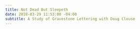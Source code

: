 ```yaml
---
title: Not Dead But Sleepeth
date: 2018-03-29 11:53:00 -04:00
subtitle: A Study of Gravestone Lettering with Doug Clouse
---
```


